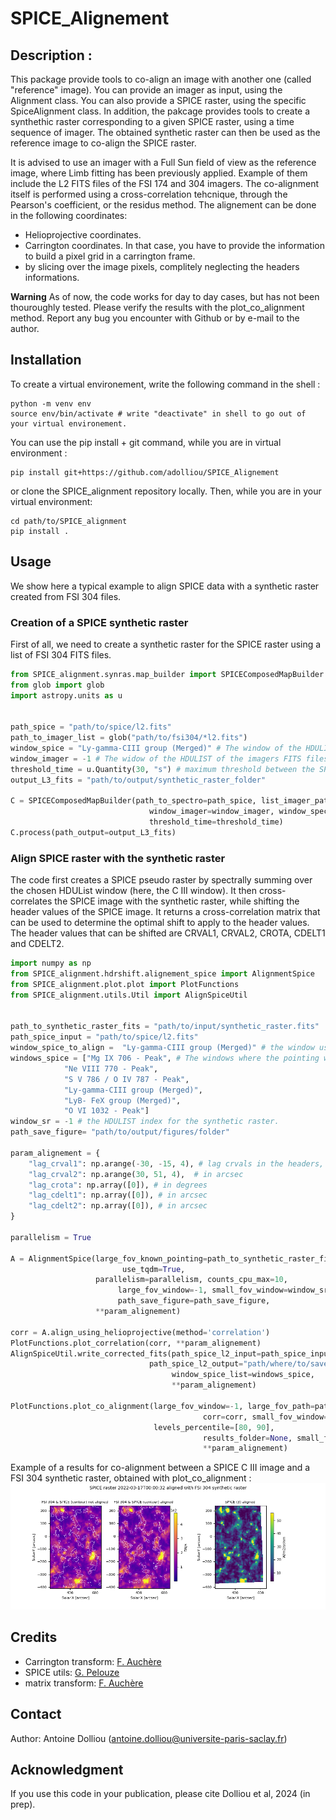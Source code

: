 # SPICE_Alignement

## Description :

This package provide tools to co-align an image with another one (called "reference" image).  You can provide an imager as input, using the Alignment class. You can also provide a SPICE raster, using the specific SpiceAlignment class. 
In addition, the pakcage provides tools to create a synthethic raster corresponding to a given SPICE raster, using a time sequence of imager. The obtained synthetic raster can then be used as the reference image to co-align the SPICE raster.

It is advised to use an imager with a Full Sun field of view as the reference image, where Limb fitting has been previously applied. Example of them include 
the L2 FITS files of the FSI 174 and 304 imagers. 
The co-alignment itself is performed using a cross-correlation tehcnique, through the Pearson's coefficient, or the residus method. The alignement can be done in the following coordinates: 

- Helioprojective coordinates.
- Carrington coordinates. In that case, you have to provide the information to build a pixel grid in a carrington frame.
- by slicing over the image pixels, complitely neglecting the headers informations.

**Warning** As of now, the code works for day to day cases, but has not been thouroughly tested. Please verify the results with the plot_co_alignment method.
Report any bug you encounter with Github or by e-mail to the author. 

## Installation
To create a virtual environement, write the following command in the shell :
```shell
python -m venv env
source env/bin/activate # write "deactivate" in shell to go out of your virtual environement. 
```

You can use the pip install + git command, while you are in virtual environment :

```shell
pip install git+https://github.com/adolliou/SPICE_Alignement
```
or clone the SPICE_alignment repository locally. Then, while you are in your virtual environment:

```shell
cd path/to/SPICE_alignment
pip install .
```



## Usage

We show here a typical example to align SPICE data with a synthetic raster created from FSI 304 files. 

### Creation of a SPICE synthetic raster 
First of all, we need to create a synthetic raster for the SPICE raster using a list of FSI 304 FITS files.
```python
from SPICE_alignment.synras.map_builder import SPICEComposedMapBuilder
from glob import glob
import astropy.units as u


path_spice = "path/to/spice/l2.fits"
path_to_imager_list = glob("path/to/fsi304/*l2.fits")
window_spice = "Ly-gamma-CIII group (Merged)" # The window of the HDULIST for the SPICE FITS file. 
window_imager = -1 # The widow of the HDULIST of the imagers FITS files
threshold_time = u.Quantity(30, "s") # maximum threshold between the SPICE acquisition time, and the closest FSI 304 image. If the code can't any FSI below the threshold, it returns an error 
output_L3_fits = "path/to/output/synthetic_raster_folder"

C = SPICEComposedMapBuilder(path_to_spectro=path_spice, list_imager_paths=path_to_imager_list,
                               window_imager=window_imager, window_spectro=window_spice,
                               threshold_time=threshold_time)
C.process(path_output=output_L3_fits)
```
### Align SPICE raster with the synthetic raster

The code first creates a SPICE pseudo raster by spectrally summing over the chosen HDUList window (here, the C III window). It then cross-correlates the SPICE image with the synthetic raster, while shifting the header values of the SPICE image.
It returns a cross-correlation matrix that can be used to determine the optimal shift to apply to the header values.
The header values that can be shifted are CRVAL1, CRVAL2, CROTA, CDELT1  and CDELT2.

```python
import numpy as np
from SPICE_alignment.hdrshift.alignement_spice import AlignmentSpice
from SPICE_alignment.plot.plot import PlotFunctions
from SPICE_alignment.utils.Util import AlignSpiceUtil


path_to_synthetic_raster_fits = "path/to/input/synthetic_raster.fits"
path_spice_input = "path/to/spice/l2.fits"
window_spice_to_align =  "Ly-gamma-CIII group (Merged)" # the window used for the co-alignment, here the one which includes the C III line.
windows_spice = ["Mg IX 706 - Peak", # The windows where the pointing will be corrected. It is adviced to correct the shift in all of the spectral windows. 
            "Ne VIII 770 - Peak",
            "S V 786 / O IV 787 - Peak",
            "Ly-gamma-CIII group (Merged)",
            "LyB- FeX group (Merged)",
            "O VI 1032 - Peak"] 
window_sr = -1 # the HDULIST index for the synthetic raster. 
path_save_figure= "path/to/output/figures/folder"

param_alignement = {
    "lag_crval1": np.arange(-30, -15, 4), # lag crvals in the headers, in arcsec
    "lag_crval2": np.arange(30, 51, 4),  # in arcsec
    "lag_crota": np.array([0]), # in degrees
    "lag_cdelt1": np.array([0]), # in arcsec
    "lag_cdelt2": np.array([0]), # in arcsec
}

parallelism = True

A = AlignmentSpice(large_fov_known_pointing=path_to_synthetic_raster_fits, small_fov_to_correct=path_spice_input,
                         use_tqdm=True,
                   parallelism=parallelism, counts_cpu_max=10,
                        large_fov_window=-1, small_fov_window=window_sr,
                        path_save_figure=path_save_figure,
                   **param_alignement)

corr = A.align_using_helioprojective(method='correlation')
PlotFunctions.plot_correlation(corr, **param_alignement)
AlignSpiceUtil.write_corrected_fits(path_spice_l2_input=path_spice_input, 
                               path_spice_l2_output="path/where/to/save/corrected/fits", corr=corr,
                                    window_spice_list=windows_spice, 
                                    **param_alignement)

PlotFunctions.plot_co_alignment(large_fov_window=-1, large_fov_path=path_to_synthetic_raster_fits,
                                           corr=corr, small_fov_window= window_spice_to_align, 
                                levels_percentile=[80, 90], 
                                           results_folder=None, small_fov_path=path_spice_input, show=True,
                                           **param_alignement)


```
Example of a results for co-alignment between a SPICE C III image and a FSI 304 synthetic raster, obtained with plot_co_alignment :
![Example of a results for co-alignment between SPICE and FSI 304, from plot_spice_co_alignement](co_alignment_SPICE_FSI.png)


## Credits

- Carrington transform: [F. Auchère](https://github.com/frederic-auchere)
- SPICE utils: [G. Pelouze](https://github.com/gpelouze)
- matrix transform: [F. Auchère](https://github.com/frederic-auchere)

## Contact

Author: Antoine Dolliou (antoine.dolliou@universite-paris-saclay.fr)

## Acknowledgment

If you use this code in your publication, please cite Dolliou et al, 2024 (in prep). 